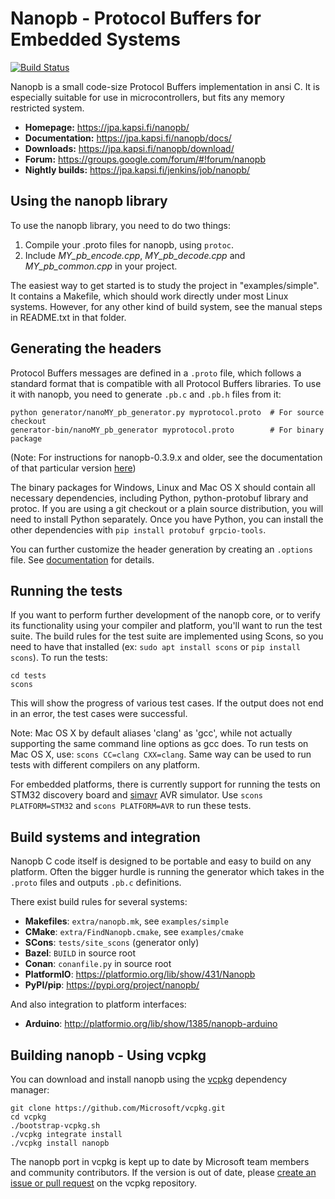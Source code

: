 Nanopb - Protocol Buffers for Embedded Systems
==============================================

[![Build Status](https://travis-ci.com/nanopb/nanopb.svg?branch=master)](https://travis-ci.com/nanopb/nanopb)

Nanopb is a small code-size Protocol Buffers implementation in ansi C. It is
especially suitable for use in microcontrollers, but fits any memory
restricted system.

* **Homepage:** https://jpa.kapsi.fi/nanopb/
* **Documentation:** https://jpa.kapsi.fi/nanopb/docs/
* **Downloads:** https://jpa.kapsi.fi/nanopb/download/
* **Forum:** https://groups.google.com/forum/#!forum/nanopb
* **Nightly builds:** https://jpa.kapsi.fi/jenkins/job/nanopb/


Using the nanopb library
------------------------
To use the nanopb library, you need to do two things:

1. Compile your .proto files for nanopb, using `protoc`.
2. Include *MY_pb_encode.cpp*, *MY_pb_decode.cpp* and *MY_pb_common.cpp* in your project.

The easiest way to get started is to study the project in "examples/simple".
It contains a Makefile, which should work directly under most Linux systems.
However, for any other kind of build system, see the manual steps in
README.txt in that folder.


Generating the headers
----------------------
Protocol Buffers messages are defined in a `.proto` file, which follows a standard
format that is compatible with all Protocol Buffers libraries. To use it with nanopb,
you need to generate `.pb.c` and `.pb.h` files from it:

    python generator/nanoMY_pb_generator.py myprotocol.proto  # For source checkout
    generator-bin/nanoMY_pb_generator myprotocol.proto        # For binary package

(Note: For instructions for nanopb-0.3.9.x and older, see the documentation
of that particular version [here](https://github.com/nanopb/nanopb/blob/maintenance_0.3/README.md))

The binary packages for Windows, Linux and Mac OS X should contain all necessary
dependencies, including Python, python-protobuf library and protoc. If you are
using a git checkout or a plain source distribution, you will need to install
Python separately. Once you have Python, you can install the other dependencies
with `pip install protobuf grpcio-tools`.

You can further customize the header generation by creating an `.options` file.
See [documentation](https://jpa.kapsi.fi/nanopb/docs/concepts.html#modifying-generator-behaviour) for details.


Running the tests
-----------------
If you want to perform further development of the nanopb core, or to verify
its functionality using your compiler and platform, you'll want to run the
test suite. The build rules for the test suite are implemented using Scons,
so you need to have that installed (ex: `sudo apt install scons` or `pip install scons`).
To run the tests:

    cd tests
    scons

This will show the progress of various test cases. If the output does not
end in an error, the test cases were successful.

Note: Mac OS X by default aliases 'clang' as 'gcc', while not actually
supporting the same command line options as gcc does. To run tests on
Mac OS X, use: `scons CC=clang CXX=clang`. Same way can be used to run
tests with different compilers on any platform.

For embedded platforms, there is currently support for running the tests
on STM32 discovery board and [simavr](https://github.com/buserror/simavr)
AVR simulator. Use `scons PLATFORM=STM32` and `scons PLATFORM=AVR` to run
these tests.


Build systems and integration
-----------------------------
Nanopb C code itself is designed to be portable and easy to build
on any platform. Often the bigger hurdle is running the generator which
takes in the `.proto` files and outputs `.pb.c` definitions.

There exist build rules for several systems:

* **Makefiles**: `extra/nanopb.mk`, see `examples/simple`
* **CMake**: `extra/FindNanopb.cmake`, see `examples/cmake`
* **SCons**: `tests/site_scons` (generator only)
* **Bazel**: `BUILD` in source root
* **Conan**: `conanfile.py` in source root
* **PlatformIO**: https://platformio.org/lib/show/431/Nanopb
* **PyPI/pip**: https://pypi.org/project/nanopb/

And also integration to platform interfaces:

* **Arduino**: http://platformio.org/lib/show/1385/nanopb-arduino

Building nanopb - Using vcpkg
-----------------------------

You can download and install nanopb using the [vcpkg](https://github.com/Microsoft/vcpkg) dependency manager:

    git clone https://github.com/Microsoft/vcpkg.git
    cd vcpkg
    ./bootstrap-vcpkg.sh
    ./vcpkg integrate install
    ./vcpkg install nanopb

The nanopb port in vcpkg is kept up to date by Microsoft team members and community contributors. If the version is out of date, please [create an issue or pull request](https://github.com/Microsoft/vcpkg) on the vcpkg repository.

